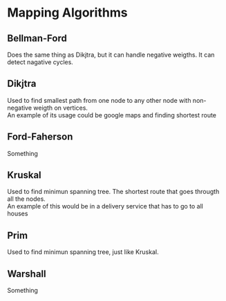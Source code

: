 # Mapping Algorithms

## Bellman-Ford
Does the same thing as Dikjtra, but it can handle negative weigths. It can detect nagative cycles.  

## Dikjtra
Used to find smallest path from one node to any other node with non-negative weigth on vertices.  
An example of its usage could be google maps and finding shortest route

## Ford-Faherson
Something

## Kruskal 
Used to find minimun spanning tree. The shortest route that goes througth all the nodes.  
An example of this would be in a delivery service that has to go to all houses

## Prim
Used to find minimun spanning tree, just like Kruskal.

## Warshall
Something
